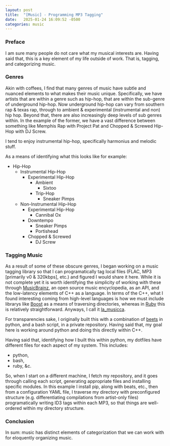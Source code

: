 ```yaml
---
layout: post
title:  "[Music] - Programming MP3 Tagging"
date:   2025-01-24 16:09:52 -0500
categories: music
---
```

### Preface
I am sure many people do not care what my musical interests are. Having said that, this is a key element of my life outside of work. That is, tagging, and categorizing music.

### Genres

Akin with coffees, I find that many genres of music have subtle and nuanced elements to what makes their music unique. Specifically, we have artists that are within a genre such as hip-hop, that are within the sub-genre of underground hip-hop. Now underground hip-hop can vary from southern rap & texas rap, through to ambient & experimental (instrumental and non) hip hop. Beyond that, there are also increasingly deep levels of sub genres within. In the example of the former, we have a vast difference between something like Memphis Rap with Project Pat and Chopped & Screwed Hip-Hop with DJ Screw. 

I tend to enjoy instrumental hip-hop, specifically harmonius and melodic stuff. 

As a means of identifying what this looks like for example:

- Hip-Hop
    - Instrumental Hip-Hop
        - Experimental Hip-Hop
            - Ambient
                - Sixtoo
            - Trip-Hop
                - Sneaker Pimps
    - Non-Instrumental Hip-Hop
        - Experimental Hip-Hop
            - Cannibal Ox
        - Downtempo
            - Sneaker Pimps
            - Portishead
        - Chopped & Screwed
            - DJ Screw

### Tagging Music

As a result of some of these obscure genres, I began working on a music tagging library so that I can programatically tag local files (FLAC, MP3 [primarily v0 & 320kbps], etc.) and figured I would share it here. While it is not complete yet it is worth identifying the simplicity of working with these through [MusicBrainz], an open source music encyclopedia, as an API, and the low-latency elements of C++ as a language. In terms of the C++, what I found interesting coming from high-level languages is how we must include librarys like [Boost] as a means of traversing directories, whereas in [Ruby] this is relatively straightforward. Anyways, I call it [la_musicca].

For transparencies sake, I originally built this with a combination of [beets] in python, and a bash script, in a private repository. Having said that, my goal here is working around python and doing this directly within C++. 

Having said that, identifying how I built this within python, my dotfiles have different files for each aspect of my system. This includes:

- python,
- bash,
- ruby, &c.

So, when I start on a different machine, I fetch my repository, and it goes through calling each script, generating appropriate files and installing specific modules. In this example I install pip, along with beats, etc., then from a configuration YAML file, I traverse my directory with preconfigured structure (e.g. differentiating compilations from artist-only files) programatically writing ID3 tags within each MP3, so that things are well-ordered within my directory structure.


### Conclusion

In sum: music has distinct elements of categorization that we can work with for eloquently organizing music.

[beets]: beets.io
[MusicBrainz]: https://www.musicbrainz.org
[Boost]: https://boost.org
[Ruby]: https://ruby-doc.org/core-3.0.0/Dir.html
[la_musicca]: https://github.com/zachweed/la_musicca